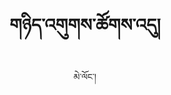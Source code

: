 ---
layout: post
title: གཉིད་འགུགས་ཚོགས་འདུ།
permalink: /:year/:month/:day/:title
author: མེ་ལོང་།
category: སྤྱི་ཚོགས།
description: 
thumbnail: assets/img/dont-sleep.png
featuredvideo: http://melhong.com/wp-content/uploads/2018/06/Sleep-in_-resistance.mp4
---
